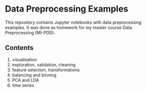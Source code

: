 # Data Preprocessing Examples

This repository contains Jupyter notebooks with data preprocessing examples.
It was done as homework for my master course Data Preprocessing (MI-PDD).

## Contents

1. visualisation
2. exploration, validation, cleaning
3. feature selection, transformations
4. balancing and binning
5. PCA and LDA
5. time series
